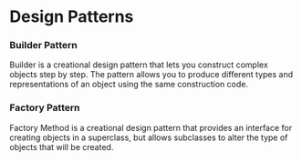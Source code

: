 # Design Patterns

### Builder Pattern
Builder is a creational design pattern that lets you construct complex objects step by step. The pattern allows you to produce different types and representations of an object using the same construction code.

### Factory Pattern
Factory Method is a creational design pattern that provides an interface for creating objects in a superclass, but allows subclasses to alter the type of objects that will be created.

